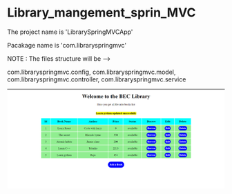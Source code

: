# Library_mangement_sprin_MVC

The project name is 'LibrarySpringMVCApp'

Pacakage name is 'com.libraryspringmvc'

NOTE : The files structure will be -->

com.libraryspringmvc.config,
 com.libraryspringmvc.model,
 com.libraryspringmvc.controller,
 com.libraryspringmvc.service

![Example Screenshot](SpringMVC.png)
